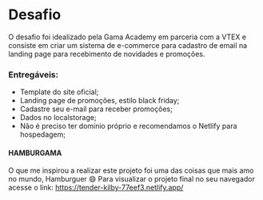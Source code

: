# Desafio

O desafio foi idealizado pela Gama Academy em parceria com a VTEX e consiste em criar um sistema de e-commerce para cadastro de email na landing page para recebimento de novidades e promoções.

### Entregáveis:

* Template do site oficial;
* Landing page de promoções, estilo black friday; 
* Cadastre seu e-mail para receber promoções;
* Dados no localstorage;
* Não é preciso ter domínio próprio e recomendamos o Netlify para hospedagem;

#### HAMBURGAMA
O que me inspirou a realizar este projeto foi uma das coisas que mais amo no mundo, Hamburguer :smile:
Para visualizar o projeto final no seu navegador acesse o link: https://tender-kilby-77eef3.netlify.app/ 
